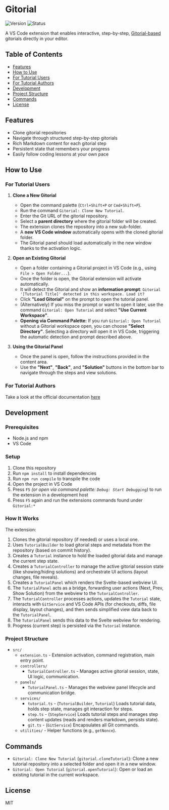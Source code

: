 # Gitorial

![Version](https://img.shields.io/badge/version-0.1.4--alpha-yellow)
![Status](https://img.shields.io/badge/status-experimental-orange)

A VS Code extension that enables interactive, step-by-step, [Gitorial-based](https://github.com/gitorial-sdk) gitorials directly in your editor.

## Table of Contents

- [Features](#features)
- [How to Use](#how-to-use)
- [For Tutorial Users](#for-tutorial-users)
- [For Tutorial Authors](#for-tutorial-authors)
- [Development](#development)
- [Project Structure](#project-structure)
- [Commands](#commands)
- [License](#license)

## Features

- Clone gitorial repositories
- Navigate through structured step-by-step gitorials
- Rich Markdown content for each gitorial step
- Persistent state that remembers your progress
- Easily follow coding lessons at your own pace

## How to Use

### For Tutorial Users

1. **Clone a New Gitorial**
    - Open the command palette (`Ctrl+Shift+P` or `Cmd+Shift+P`).
    - Run the command `Gitorial: Clone New Tutorial`.
    - Enter the Git URL of the gitorial repository.
    - Select a **parent directory** where the gitorial folder will be created.
    - The extension clones the repository into a new sub-folder.
    - A **new VS Code window** automatically opens with the cloned gitorial folder.
    - The Gitorial panel should load automatically in the new window thanks to the activation logic.

2. **Open an Existing Gitorial**
    - Open a folder containing a Gitorial project in VS Code (e.g., using `File > Open Folder...`).
    - Once the folder is open, the Gitorial extension will activate automatically.
    - It will detect the Gitorial and show an **information prompt**: `Gitorial '[Tutorial Title]' detected in this workspace. Load it?`
    - Click **"Load Gitorial"** on the prompt to open the tutorial panel.
    - (Alternatively) If you miss the prompt or want to open it later, use the command `Gitorial: Open Tutorial` and select **"Use Current Workspace"**.
    - **Opening via Command Palette:** If you run `Gitorial: Open Tutorial` without a Gitorial workspace open, you can choose **"Select Directory"**. Selecting a directory will open it in VS Code, triggering the automatic detection and prompt described above.

3. **Using the Gitorial Panel**
    - Once the panel is open, follow the instructions provided in the content area.
    - Use the **"Next"**, **"Back"**, and **"Solution"** buttons in the bottom bar to navigate through the steps and view solutions.

### For Tutorial Authors

Take a look at the official documentation [here](https://github.com/gitorial-sdk)

## Development

### Prerequisites

- Node.js and npm
- VS Code

### Setup

1. Clone this repository
2. Run `npm install` to install dependencies
3. Run `npm run compile` to transpile the code
4. Open the project in VS Code
5. Press `F5` _(or open via command palette: `Debug: Start Debugging`)_ to run the extension in a development host
6. Press `F5` again and run the extensions commands found under `Gitorial:*`

### How It Works

The extension:

1. Clones the gitorial repository (if needed) or uses a local one.
2. Uses `TutorialBuilder` to load gitorial steps and metadata from the repository (based on commit history).
3. Creates a `Tutorial` instance to hold the loaded gitorial data and manage the current step state.
4. Creates a `TutorialController` to manage the active gitorial session state (like showing/hiding solutions) and orchestrate UI actions (layout changes, file reveals).
5. Creates a `TutorialPanel` which renders the Svelte-based webview UI.
6. The `TutorialPanel` acts as a bridge, forwarding user actions (Next, Prev, Show Solution) from the webview to the `TutorialController`.
7. The `TutorialController` processes actions, updates the `Tutorial` state, interacts with `GitService` and VS Code APIs (for checkouts, diffs, file display, layout changes), and then sends simplified view data back to the `TutorialPanel`.
8. The `TutorialPanel` sends this data to the Svelte webview for rendering.
9. Progress (current step) is persisted via the `Tutorial` instance.

### Project Structure

- `src/`
  - `extension.ts` - Extension activation, command registration, main entry point.
  - `controllers/`
    - `TutorialController.ts` - Manages active gitorial session, state, UI logic, communication.
  - `panels/`
    - `TutorialPanel.ts` - Manages the webview panel lifecycle and communication bridge.
  - `services/`
    - `tutorial.ts` - (`TutorialBuilder`, `Tutorial`) Loads tutorial data, holds step state, manages git interaction for steps.
    - `step.ts` - (`StepService`) Loads tutorial steps and manages step content updates (reads and renders markdown, persists state).
    - `git.ts` - (`GitService`) Encapsulates all Git commands.
  - `utilities/` - Helper functions (e.g., `getNonce`).

## Commands

- `Gitorial: Clone New Tutorial` (`gitorial.cloneTutorial`): Clone a new tutorial repository into a selected folder and open it in a new window.
- `Gitorial: Open Tutorial` (`gitorial.openTutorial`): Open or load an existing tutorial in the current workspace.

## License

MIT
